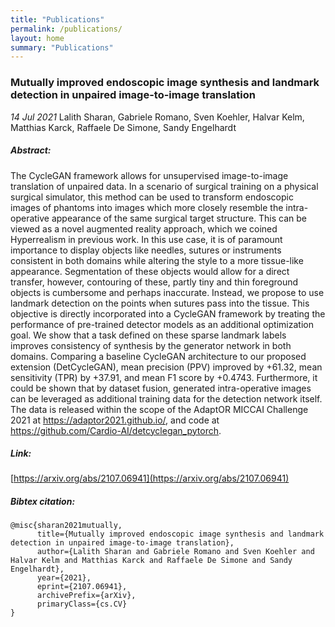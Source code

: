 ```yaml
---
title: "Publications"
permalink: /publications/
layout: home
summary: "Publications"
---
```


<h3><a id="Mutually_improved_endoscopic_image_synthesis_and_landmark_detection_in_unpaired_image-to-image_translation" class="uncolored_link">Mutually improved endoscopic image synthesis and landmark detection in unpaired image-to-image translation</a></h3>
<i>14 Jul 2021</i>  
Lalith Sharan, Gabriele Romano, Sven Koehler, Halvar Kelm, Matthias Karck, Raffaele De Simone, Sandy Engelhardt

##### Abstract:
<div class="smaller-text">
The CycleGAN framework allows for unsupervised image-to-image translation of unpaired data. In a scenario of surgical training on a physical surgical simulator, this method can be used to transform endoscopic images of phantoms into images which more closely resemble the intra-operative appearance of the same surgical target structure. This can be viewed as a novel augmented reality approach, which we coined Hyperrealism in previous work. In this use case, it is of paramount importance to display objects like needles, sutures or instruments consistent in both domains while altering the style to a more tissue-like appearance. Segmentation of these objects would allow for a direct transfer, however, contouring of these, partly tiny and thin foreground objects is cumbersome and perhaps inaccurate. Instead, we propose to use landmark detection on the points when sutures pass into the tissue. This objective is directly incorporated into a CycleGAN framework by treating the performance of pre-trained detector models as an additional optimization goal. We show that a task defined on these sparse landmark labels improves consistency of synthesis by the generator network in both domains. Comparing a baseline CycleGAN architecture to our proposed extension (DetCycleGAN), mean precision (PPV) improved by +61.32, mean sensitivity (TPR) by +37.91, and mean F1 score by +0.4743. Furthermore, it could be shown that by dataset fusion, generated intra-operative images can be leveraged as additional training data for the detection network itself. The data is released within the scope of the AdaptOR MICCAI Challenge 2021 at <a href="https://adaptor2021.github.io/">https://adaptor2021.github.io/</a>, and code at <a href="https://github.com/Cardio-AI/detcyclegan_pytorch">https://github.com/Cardio-AI/detcyclegan_pytorch</a>. 
</div>

##### Link: 
[https://arxiv.org/abs/2107.06941](https://arxiv.org/abs/2107.06941)

##### Bibtex citation:
```
@misc{sharan2021mutually,
      title={Mutually improved endoscopic image synthesis and landmark detection in unpaired image-to-image translation}, 
      author={Lalith Sharan and Gabriele Romano and Sven Koehler and Halvar Kelm and Matthias Karck and Raffaele De Simone and Sandy Engelhardt},
      year={2021},
      eprint={2107.06941},
      archivePrefix={arXiv},
      primaryClass={cs.CV}
}
```